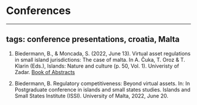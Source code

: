# Conferences
---
tags: conference presentations, croatia, Malta
---
1. Biedermann, B., & Moncada, S. (2022, June 13). Virtual asset regulations in small island jurisdictions: The case of malta. In A. Čuka, T. Oroz & T. Klarin (Eds.), Islands: Nature and culture (p. 50, Vol. 1). Univeristy of Zadar. [Book of Abstracts](https://conference.unizd.hr/isisaislands/wp-content/uploads/sites/34/2022/06/Book-of-Abstracts-ISISA-Zadar-2022-1.pdf)

2. Biedermann, B. Regulatory competitiveness: Beyond virtual assets. In: In Postgraduate conference in islands and small states studies. Islands and Small States Institute (ISSI). University of Malta, 2022, June 20.
